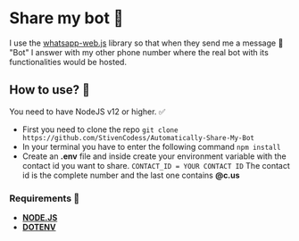 # Share my bot 🤖

I use the [whatsapp-web.js](https://wwebjs.dev/) library so that when they send me a message 💬 "Bot" I answer with my other phone number where the real bot with its functionalities would be hosted.

## How to use? 🚀
You need to have NodeJS v12 or higher. ✅
- First you need to clone the repo
`
git clone https://github.com/StivenCodess/Automatically-Share-My-Bot
`
- In your terminal you have to enter the following command
`
npm install
`
- Create an __.env__ file and inside create your environment variable with the contact id you want to share.
`
CONTACT_ID = YOUR CONTACT ID
`
The contact id is the complete number and the last one contains __@c.us__


### Requirements 🔧
- [**NODE.JS**](https://nodejs.org/es)
- [**DOTENV**](https://www.npmjs.com/package/dotenv)



